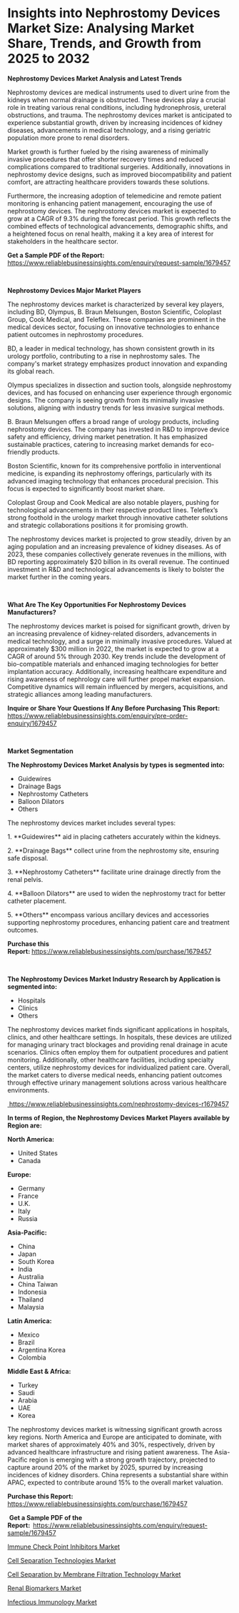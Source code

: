 <p><h1>Insights into Nephrostomy Devices Market Size: Analysing Market Share, Trends, and Growth from 2025 to 2032</h1></p><p><strong>Nephrostomy Devices Market Analysis and Latest Trends</strong></p>
<p><p>Nephrostomy devices are medical instruments used to divert urine from the kidneys when normal drainage is obstructed. These devices play a crucial role in treating various renal conditions, including hydronephrosis, ureteral obstructions, and trauma. The nephrostomy devices market is anticipated to experience substantial growth, driven by increasing incidences of kidney diseases, advancements in medical technology, and a rising geriatric population more prone to renal disorders. </p><p>Market growth is further fueled by the rising awareness of minimally invasive procedures that offer shorter recovery times and reduced complications compared to traditional surgeries. Additionally, innovations in nephrostomy device designs, such as improved biocompatibility and patient comfort, are attracting healthcare providers towards these solutions. </p><p>Furthermore, the increasing adoption of telemedicine and remote patient monitoring is enhancing patient management, encouraging the use of nephrostomy devices. The nephrostomy devices market is expected to grow at a CAGR of 9.3% during the forecast period. This growth reflects the combined effects of technological advancements, demographic shifts, and a heightened focus on renal health, making it a key area of interest for stakeholders in the healthcare sector.</p></p>
<p><strong>Get a Sample PDF of the Report:&nbsp;</strong> <a href="https://www.reliablebusinessinsights.com/enquiry/request-sample/1679457?utm_campaign=1873&utm_medium=2&utm_source=Github&utm_content=ia&utm_term=03032025&utm_id=nephrostomy-devices">https://www.reliablebusinessinsights.com/enquiry/request-sample/1679457</a></p>
<p>&nbsp;</p>
<p><strong>Nephrostomy Devices Major Market Players</strong></p>
<p><p>The nephrostomy devices market is characterized by several key players, including BD, Olympus, B. Braun Melsungen, Boston Scientific, Coloplast Group, Cook Medical, and Teleflex. These companies are prominent in the medical devices sector, focusing on innovative technologies to enhance patient outcomes in nephrostomy procedures.</p><p>BD, a leader in medical technology, has shown consistent growth in its urology portfolio, contributing to a rise in nephrostomy sales. The company's market strategy emphasizes product innovation and expanding its global reach.</p><p>Olympus specializes in dissection and suction tools, alongside nephrostomy devices, and has focused on enhancing user experience through ergonomic designs. The company is seeing growth from its minimally invasive solutions, aligning with industry trends for less invasive surgical methods.</p><p>B. Braun Melsungen offers a broad range of urology products, including nephrostomy devices. The company has invested in R&D to improve device safety and efficiency, driving market penetration. It has emphasized sustainable practices, catering to increasing market demands for eco-friendly products.</p><p>Boston Scientific, known for its comprehensive portfolio in interventional medicine, is expanding its nephrostomy offerings, particularly with its advanced imaging technology that enhances procedural precision. This focus is expected to significantly boost market share.</p><p>Coloplast Group and Cook Medical are also notable players, pushing for technological advancements in their respective product lines. Teleflex’s strong foothold in the urology market through innovative catheter solutions and strategic collaborations positions it for promising growth.</p><p>The nephrostomy devices market is projected to grow steadily, driven by an aging population and an increasing prevalence of kidney diseases. As of 2023, these companies collectively generate revenues in the millions, with BD reporting approximately $20 billion in its overall revenue. The continued investment in R&D and technological advancements is likely to bolster the market further in the coming years.</p></p>
<p>&nbsp;</p>
<p><strong>What Are The Key Opportunities For Nephrostomy Devices Manufacturers?</strong></p>
<p><p>The nephrostomy devices market is poised for significant growth, driven by an increasing prevalence of kidney-related disorders, advancements in medical technology, and a surge in minimally invasive procedures. Valued at approximately $300 million in 2022, the market is expected to grow at a CAGR of around 5% through 2030. Key trends include the development of bio-compatible materials and enhanced imaging technologies for better implantation accuracy. Additionally, increasing healthcare expenditure and rising awareness of nephrology care will further propel market expansion. Competitive dynamics will remain influenced by mergers, acquisitions, and strategic alliances among leading manufacturers.</p></p>
<p><strong>Inquire or Share Your Questions If Any Before Purchasing This Report:</strong> <a href="https://www.reliablebusinessinsights.com/enquiry/pre-order-enquiry/1679457?utm_campaign=1873&utm_medium=2&utm_source=Github&utm_content=ia&utm_term=03032025&utm_id=nephrostomy-devices">https://www.reliablebusinessinsights.com/enquiry/pre-order-enquiry/1679457</a></p>
<p>&nbsp;</p>
<p><strong>Market Segmentation</strong></p>
<p><strong>The Nephrostomy Devices Market Analysis by types is segmented into:</strong></p>
<p><ul><li>Guidewires</li><li>Drainage Bags</li><li>Nephrostomy Catheters</li><li>Balloon Dilators</li><li>Others</li></ul></p>
<p><p>The nephrostomy devices market includes several types: </p><p>1. **Guidewires** aid in placing catheters accurately within the kidneys.  </p><p>2. **Drainage Bags** collect urine from the nephrostomy site, ensuring safe disposal.  </p><p>3. **Nephrostomy Catheters** facilitate urine drainage directly from the renal pelvis.  </p><p>4. **Balloon Dilators** are used to widen the nephrostomy tract for better catheter placement.  </p><p>5. **Others** encompass various ancillary devices and accessories supporting nephrostomy procedures, enhancing patient care and treatment outcomes.</p></p>
<p><strong>Purchase this Report:&nbsp;</strong><a href="https://www.reliablebusinessinsights.com/purchase/1679457?utm_campaign=1873&utm_medium=2&utm_source=Github&utm_content=ia&utm_term=03032025&utm_id=nephrostomy-devices">https://www.reliablebusinessinsights.com/purchase/1679457</a></p>
<p>&nbsp;</p>
<p><strong>The Nephrostomy Devices Market Industry Research by Application is segmented into:</strong></p>
<p><ul><li>Hospitals</li><li>Clinics</li><li>Others</li></ul></p>
<p><p>The nephrostomy devices market finds significant applications in hospitals, clinics, and other healthcare settings. In hospitals, these devices are utilized for managing urinary tract blockages and providing renal drainage in acute scenarios. Clinics often employ them for outpatient procedures and patient monitoring. Additionally, other healthcare facilities, including specialty centers, utilize nephrostomy devices for individualized patient care. Overall, the market caters to diverse medical needs, enhancing patient outcomes through effective urinary management solutions across various healthcare environments.</p></p>
<p><a href="https://www.reliablebusinessinsights.com/nephrostomy-devices-r1679457?utm_campaign=1873&utm_medium=2&utm_source=Github&utm_content=ia&utm_term=03032025&utm_id=nephrostomy-devices">&nbsp;https://www.reliablebusinessinsights.com/nephrostomy-devices-r1679457</a></p>
<p><strong>In terms of Region, the Nephrostomy Devices Market Players available by Region are:</strong></p>
<p>
    <p> <strong> North America: </strong>
        <ul>
            <li>United States</li>
            <li>Canada</li>
        </ul>
        </p> 
    <p> <strong> Europe: </strong>
        <ul>
            <li>Germany</li>
            <li>France</li>
            <li>U.K.</li>
            <li>Italy</li>
            <li>Russia</li>
        </ul>
        </p> 
    <p> <strong> Asia-Pacific: </strong>
        <ul>
            <li>China</li>
            <li>Japan</li>
            <li>South Korea</li>
            <li>India</li>
            <li>Australia</li>
            <li>China Taiwan</li>
            <li>Indonesia</li>
            <li>Thailand</li>
            <li>Malaysia</li>
        </ul>
        </p> 
    <p> <strong> Latin America: </strong>
        <ul>
            <li>Mexico</li>
            <li>Brazil</li>
            <li>Argentina Korea</li>
            <li>Colombia</li>
        </ul>
        </p> 
    <p> <strong> Middle East & Africa: </strong>
        <ul>
            <li>Turkey</li>
            <li>Saudi</li>
            <li>Arabia</li>
            <li>UAE</li>
            <li>Korea</li>
        </ul>
    </p>
    </p>
<p><p>The nephrostomy devices market is witnessing significant growth across key regions. North America and Europe are anticipated to dominate, with market shares of approximately 40% and 30%, respectively, driven by advanced healthcare infrastructure and rising patient awareness. The Asia-Pacific region is emerging with a strong growth trajectory, projected to capture around 20% of the market by 2025, spurred by increasing incidences of kidney disorders. China represents a substantial share within APAC, expected to contribute around 15% to the overall market valuation.</p></p>
<p><strong>Purchase this Report: </strong><a href="https://www.reliablebusinessinsights.com/purchase/1679457?utm_campaign=1873&utm_medium=2&utm_source=Github&utm_content=ia&utm_term=03032025&utm_id=nephrostomy-devices">https://www.reliablebusinessinsights.com/purchase/1679457</a></p>
<p>&nbsp;<strong>Get a Sample PDF of the Report:&nbsp;&nbsp;</strong><a href="https://www.reliablebusinessinsights.com/enquiry/request-sample/1679457?utm_campaign=1873&utm_medium=2&utm_source=Github&utm_content=ia&utm_term=03032025&utm_id=nephrostomy-devices">https://www.reliablebusinessinsights.com/enquiry/request-sample/1679457</a></p>
<p><strong></strong></p>
<p><p><a href="https://github.com/zurubting/Market-Research-Report-List-1/blob/main/immune-check-point-inhibitors-market.md?utm_campaign=1873&utm_medium=2&utm_source=Github&utm_content=ia&utm_term=03032025&utm_id=nephrostomy-devices">Immune Check Point Inhibitors Market</a></p><p><a href="https://github.com/tsiteymargat/Market-Research-Report-List-1/blob/main/cell-separation-technologies-market.md?utm_campaign=1873&utm_medium=2&utm_source=Github&utm_content=ia&utm_term=03032025&utm_id=nephrostomy-devices">Cell Separation Technologies Market</a></p><p><a href="https://github.com/joshuagarcia509/Market-Research-Report-List-1/blob/main/cell-separation-by-membrane-filtration-technology-market.md?utm_campaign=1873&utm_medium=2&utm_source=Github&utm_content=ia&utm_term=03032025&utm_id=nephrostomy-devices">Cell Separation by Membrane Filtration Technology Market</a></p><p><a href="https://github.com/ariyilmelzar/Market-Research-Report-List-1/blob/main/renal-biomarkers-market.md?utm_campaign=1873&utm_medium=2&utm_source=Github&utm_content=ia&utm_term=03032025&utm_id=nephrostomy-devices">Renal Biomarkers Market</a></p><p><a href="https://github.com/duscarajlha/Market-Research-Report-List-1/blob/main/infectious-immunology-market.md?utm_campaign=1873&utm_medium=2&utm_source=Github&utm_content=ia&utm_term=03032025&utm_id=nephrostomy-devices">Infectious Immunology Market</a></p></p>